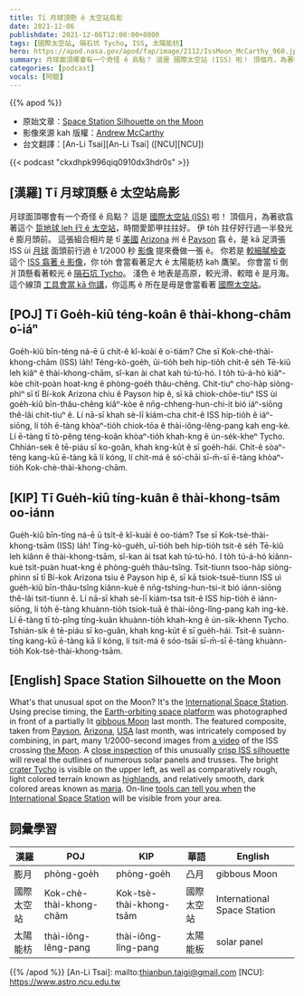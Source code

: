 ```yaml
---
title: Tī 月球頂懸 ê 太空站烏影
date: 2021-12-06
publishdate: 2021-12-06T12:00:00+0800
tags: [國際太空站, 隕石坑 Tycho, ISS, 太陽能枋]
hero: https://apod.nasa.gov/apod/fap/image/2112/IssMoon_McCarthy_960.jpg
summary: 月球面頂哪會有一个奇怪 ê 烏點？ 這是 國際太空站 (ISS) 啦！ 頂個月，為著欲翕著這个 踅地球 leh 行 ê 太空站，時間愛節甲拄拄好。
categories: [podcast]
vocals: [阿錕]
---
```


{{% apod %}}

- 原始文章：[Space Station Silhouette on the Moon](https://apod.nasa.gov/apod/ap211206.html)
- 影像來源 kah 版權：[Andrew McCarthy](https://www.instagram.com/cosmic_background/)
- 台文翻譯：[An-Li Tsai][An-Li Tsai] ([NCU][NCU])

{{< podcast "ckxdhpk996qiq0910dx3hdr0s" >}}

## [漢羅] Tī 月球頂懸 ê 太空站烏影
月球面頂哪會有一个奇怪 ê 烏點？
這是 [國際太空站 (ISS)][International Space Station] 啦！
頂個月，為著欲翕著這个 [踅地球 leh 行 ê 太空站][Earth-orbiting space platform]，時間愛節甲拄拄好。
伊 to̍h 拄仔好行過一半發光 ê 膨月頭前。
這張組合相片是 tī [美國][USA] [Arizona][Arizona] 州 ê [Payson][Payson] 翕 ê，是 kā 足濟張 ISS ùi [月球][the Moon] 面頭前行過 ê 1/2000 秒 [影像][a video] 提來疊做一張 ê。
你若是 [較細膩檢查][close inspection] 這个 [ISS 翕著 ê 影像][crisp ISS silhouette]，你 to̍h 會當看著足大 ê 太陽能枋 kah 鷹架。
你會當 tī 倒爿頂懸看著較光 ê [隕石坑 Tycho][crater Tycho]。
淺色 ê 地表是高原，較光滑、較暗 ê 是月海。
這个線頂 [工具會當 kā 你講][tools can tell you when]，你這馬 ê 所在是毋是會當看著 [國際太空站][International Space Station]。



## [POJ] Tī Goe̍h-kiû téng-koân ê thài-khong-chām o͘-iáⁿ
Goe̍h-kiû bīn-téng ná-ē ū chi̍t-ê kî-koài ê o͘-tiám?
Che sī Kok-chè-thài-khong-chām (ISS) la̍h!
Téng-kò-goe̍h, ūi-tio̍h beh hip-tio̍h chit-ê se̍h Tē-kiû leh kiâⁿ ê thài-khong-chām, sî-kan ài chat kah tú-tú-hó.
I to̍h tú-á-hó kiâⁿ-kòe chi̍t-poàn hoat-kng ê phòng-goe̍h thâu-chêng.
Chit-tiuⁿ cho͘-ha̍p siòng-phìⁿ sī tī Bí-kok Arizona chiu ê Payson hip ê, sī kā chiok-chōe-tiuⁿ ISS ùi goe̍h-kiû bīn-thâu-chêng kiâⁿ-kòe ê nn̄g-chheng-hun-chi-it bió iáⁿ-siōng thê-lâi chit-tiuⁿ ê.
Lí nā-sī khah sè-lī kiám-cha chit-ê ISS hip-tio̍h ê iáⁿ-siōng, lí to̍h ē-tàng khòaⁿ-tio̍h chiok-tōa ê thài-iông-lêng-pang kah eng-kè.
Lí ē-tàng tī tò-pêng téng-koân khòaⁿ-tio̍h khah-kng ê ún-se̍k-kheⁿ Tycho.
Chhián-sek ê tē-piáu sī ko-goân, khah kng-ku̍t ê sī goe̍h-hái.
Chit-ê sòaⁿ-téng kang-kū ē-tàng kā lí kóng, lí chit-má ê só͘-chāi sī-m̄-sī ē-tàng khòaⁿ-tio̍h Kok-chè-thài-khong-chām.
## [KIP] Tī Gue̍h-kiû tíng-kuân ê thài-khong-tsām oo-iánn
Gue̍h-kiû bīn-tíng ná-ē ū tsi̍t-ê kî-kuài ê oo-tiám?
Tse sī Kok-tsè-thài-khong-tsām (ISS) la̍h!
Tíng-kò-gue̍h, uī-tio̍h beh hip-tio̍h tsit-ê se̍h Tē-kiû leh kiânn ê thài-khong-tsām, sî-kan ài tsat kah tú-tú-hó.
I to̍h tú-á-hó kiânn-kuè tsi̍t-puàn huat-kng ê phòng-gue̍h thâu-tsîng.
Tsit-tiunn tsoo-ha̍p siòng-phìnn sī tī Bí-kok Arizona tsiu ê Payson hip ê, sī kā tsiok-tsuē-tiunn ISS uì gue̍h-kiû bīn-thâu-tsîng kiânn-kuè ê nn̄g-tshing-hun-tsi-it bió iánn-siōng thê-lâi tsit-tiunn ê.
Lí nā-sī khah sè-lī kiám-tsa tsit-ê ISS hip-tio̍h ê iánn-siōng, lí to̍h ē-tàng khuànn-tio̍h tsiok-tuā ê thài-iông-lîng-pang kah ing-kè.
Lí ē-tàng tī tò-pîng tíng-kuân khuànn-tio̍h khah-kng ê ún-si̍k-khenn Tycho.
Tshián-sik ê tē-piáu sī ko-guân, khah kng-ku̍t ê sī gue̍h-hái.
Tsit-ê suànn-tíng kang-kū ē-tàng kā lí kóng, lí tsit-má ê sóo-tsāi sī-m̄-sī ē-tàng khuànn-tio̍h Kok-tsè-thài-khong-tsām.

## [English] Space Station Silhouette on the Moon
What's that unusual spot on the Moon?
It's the [International Space Station][International Space Station].
Using precise timing, the [Earth-orbiting space platform][Earth-orbiting space platform] was photographed in front of a partially lit [gibbous Moon][gibbous Moon] last month.
The featured composite, taken from [Payson][Payson], [Arizona][Arizona], [USA][USA] last month, was intricately composed by combining, in part, many 1/2000-second images from [a video][a video] of the ISS crossing [the Moon][the Moon].
A [close inspection][close inspection] of this unusually [crisp ISS silhouette][crisp ISS silhouette] will reveal the outlines of numerous solar panels and trusses.
The bright [crater Tycho][crater Tycho] is visible on the upper left, as well as comparatively rough, light colored terrain known as [highlands][highlands], and relatively smooth, dark colored areas known as [maria][maria].
On-line [tools can tell you when][tools can tell you when] the [International Space Station][International Space Station] will be visible from your area.



## 詞彙學習

|漢羅|POJ|KIP|華語|English|
|-|-|-|-|-|
|膨月|phòng-goe̍h|phòng-goe̍h|凸月|gibbous Moon|
|國際太空站|Kok-chè-thài-khong-chām|Kok-tsè-thài-khong-tsām|國際太空站|International Space Station|
|太陽能枋|thài-iông-lêng-pang|thài-iông-lîng-pang|太陽能板|solar panel|

{{% /apod %}}
[An-Li Tsai]: mailto:thianbun.taigi@gmail.com
[NCU]: https://www.astro.ncu.edu.tw

[copyright]: https://apod.nasa.gov/apod/fap/lib/about_apod.html#srapply


[International Space Station]:https://www.nasa.gov/mission_pages/station/main/index.html
[Earth-orbiting space platform]:https://apod.nasa.gov/apod/ap110309.html
[gibbous Moon]:https://apod.nasa.gov/apod/ap181119.html
[Payson]:https://youtu.be/c0Oa6MQ5URk
[Arizona]:https://en.wikipedia.org/wiki/Arizona
[USA]:https://en.wikipedia.org/wiki/United_States
[a video]:https://apod.nasa.gov/apod/fap/image/2112/IssMoon_McCarthy.mp4
[the Moon]:https://solarsystem.nasa.gov/moons/earths-moon/in-depth/
[close inspection]:https://i0.wp.com/cattraveltips.com/wp-content/uploads/kitten-staring-in-fishbowl-home-cropped.jpg
[crisp ISS silhouette]:https://apod.nasa.gov/apod/ap150731.html
[crater Tycho]:https://apod.nasa.gov/apod/ap180507.html
[highlands]:https://www.nasa.gov/mission_pages/grail/multimedia/pia16600.html
[maria]:https://en.wikipedia.org/wiki/Lunar_mare
[tools can tell you when]:http://spotthestation.nasa.gov/
[International Space Station]:https://apod.nasa.gov/apod/ap151109.html
